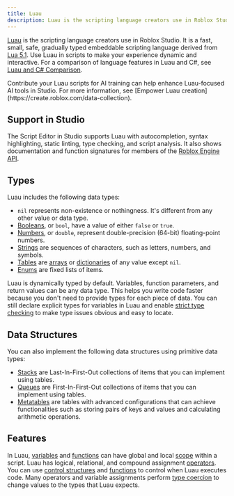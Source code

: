 ```yaml
---
title: Luau
description: Luau is the scripting language creators use in Roblox Studio.
---
```


[Luau](https://luau-lang.org) is the scripting language creators use in Roblox Studio. It is a fast, small, safe, gradually typed embeddable scripting language derived from [Lua 5.1](https://www.lua.org/manual/5.1/). Use Luau in scripts to make your experience dynamic and interactive. For a comparison of language features in Luau and C#, see [Luau and C# Comparison](../luau/luau-csharp-comparison.md).

<Alert severity="success">
Contribute your Luau scripts for AI training can help enhance Luau-focused AI tools in Studio. For more information, see [Empower Luau creation](https://create.roblox.com/data-collection).
</Alert>

## Support in Studio

The Script Editor in Studio supports Luau with autocompletion, syntax highlighting, static linting, type checking, and script analysis. It also shows documentation and function signatures for members of the [Roblox Engine API](/reference/engine).

## Types

Luau includes the following data types:

- `nil` represents non-existence or nothingness. It's different from any other value or data type.
- [Booleans](../luau/booleans.md), or `bool`, have a value of either `false` or `true`.
- [Numbers](../luau/numbers.md), or `double`, represent double-precision (64-bit) floating-point numbers.
- [Strings](../luau/strings.md) are sequences of characters, such as letters, numbers, and symbols.
- [Tables](../luau/tables.md) are [arrays](../luau/tables.md#arrays) or [dictionaries](../luau/tables.md#dictionaries) of any value except `nil`.
- [Enums](../luau/enums.md) are fixed lists of items.

Luau is dynamically typed by default. Variables, function parameters, and return values can be any data type. This helps you write code faster because you don't need to provide types for each piece of data. You can still declare explicit types for variables in Luau and enable [strict type checking](../luau/type-checking) to make type issues obvious and easy to locate.

## Data Structures

You can also implement the following data structures using primitive data types:

- [Stacks](../luau/stacks.md) are Last-In-First-Out collections of items that you can implement using tables.
- [Queues](../luau/queues.md) are First-In-First-Out collections of items that you can implement using tables.
- [Metatables](../luau/metatables.md) are tables with advanced configurations that can achieve functionalities such as storing pairs of keys and values and calculating arithmetic operations.

## Features

In Luau, [variables](../luau/variables.md) and [functions](../luau/functions.md) can have global and local [scope](../luau/scope.md) within a script. Luau has logical, relational, and compound assignment [operators](../luau/operators.md). You can use [control structures](../luau/control-structures.md) and [functions](../luau/functions.md) to control when Luau executes code. Many operators and variable assignments perform [type coercion](../luau/type-coercion.md) to change values to the types that Luau expects.
